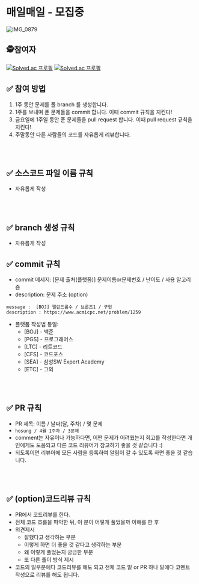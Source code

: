 
# 매일매일 - 모집중

![IMG_0879](https://github.com/Algorithm-study-busan/.github/assets/73428423/5605c87b-d3cc-4e09-8056-d05d129fd031)

## 🕵️참여자
[![Solved.ac 프로필](http://mazassumnida.wtf/api/v2/generate_badge?boj=an3735297)](https://solved.ac/an3735297)
[![Solved.ac 프로필](http://mazassumnida.wtf/api/v2/generate_badge?boj=dbsrkd1970)](https://solved.ac/dbsrkd1970)
## ✅ 참여 방법
1. 1주 동안 문제를 풀 branch 를 생성합니다.
2. 1주를 보내며 푼 문제들을 commit 합니다. 이때 commit 규칙을 지킨다!
3. 금요일에 1주일 동안 푼 문제들을 pull request 합니다. 이때 pull request 규칙을 지킨다!
4. 주말동안 다른 사람들의 코드를 자유롭게 리뷰합니다.

<br />
<br />

## ✅ 소스코드 파일 이름 규칙
- 자유롭게 작성 

<br />
<br />

## ✅ branch 생성 규칙
- 자유롭게 작성


## ✅ commit 규칙
- commit 메세지: [문제 출처(플랫폼)] 문제이름or문제번호 / 난이도 / 사용 알고리즘
- description: 문제 주소 (option)
```
message :  [BOJ] 팰린드롬수 / 브론즈1 / 구현
description : https://www.acmicpc.net/problem/1259
```

- 플랫폼 작성법 통일: 
  * [BOJ] - 백준 
  * [PGS] - 프로그래머스
  * [LTC] - 리트코드
  * [CFS] - 코드포스
  * [SEA] - 삼성SW Expert Academy
  * [ETC] - 그외

<br />
<br />

## ✅ PR 규칙
- PR 제목: 이름 / 날짜(달, 주차) / 몇 문제
-  ```hosung / 4월 1주차 / 3문제 ```
-  comment는 자유이나 가능하다면, 어떤 문제가 어려웠는지 회고를 작성한다면 개인에게도 도움되고 다른 코드 리뷰어가 참고하기 좋을 것 같습니다 :)
-  되도록이면 리뷰어에 모든 사람을 등록하여 알림이 갈 수 있도록 하면 좋을 것 같습니다.


<br />
<br />

## ✅ (option)코드리뷰 규칙
- PR에서 코드리뷰를 한다.
- 전체 코드 흐름을 파악한 뒤, 이 분이 어떻게 풀었을까 이해를 한 후 
- 의견제시
  -   잘했다고 생각하는 부분
  -   이렇게 하면 더 좋을 것 같다고 생각하는 부분
  -   왜 이렇게 풀었는지 궁금한 부분
  -   또 다른 풀이 방식 제시
- 코드의 일부분에다 코드리뷰를 해도 되고 전체 코드 밑 or PR 하나 밑에다 코멘트 작성으로 리뷰를 해도 됩니다.

<br />
<br />


